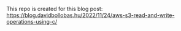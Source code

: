 ﻿This repo is created for this blog post: https://blog.davidbollobas.hu/2022/11/24/aws-s3-read-and-write-operations-using-c/